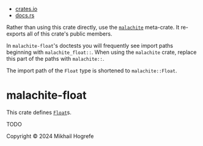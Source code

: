 - [crates.io](https://crates.io/crates/malachite-float)
- [docs.rs](https://docs.rs/malachite-base/latest/malachite_float/)

Rather than using this crate directly, use the
[`malachite`](https://crates.io/crates/malachite) meta-crate. It re-exports all of this crate's
public members.

In `malachite-float`'s doctests you will frequently see import paths beginning with
`malachite_float::`. When using the `malachite` crate, replace this part of the paths with
`malachite::`.

The import path of the `Float` type is shortened to `malachite::Float`.

# malachite-float
This crate defines
[`Float`](https://docs.rs/malachite-float/latest/malachite_float/struct.Float.html)s.

TODO

Copyright © 2024 Mikhail Hogrefe
